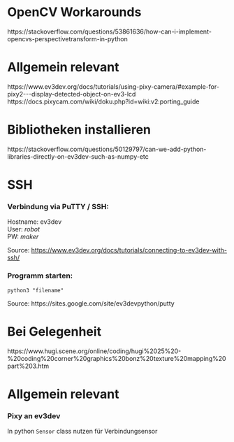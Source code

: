 <h1>OpenCV Workarounds</h1>
<a>https://stackoverflow.com/questions/53861636/how-can-i-implement-opencvs-perspectivetransform-in-python</a>

<h1>Allgemein relevant</h1>
<a>https://www.ev3dev.org/docs/tutorials/using-pixy-camera/#example-for-pixy2---display-detected-object-on-ev3-lcd</a></br>
<a>https://docs.pixycam.com/wiki/doku.php?id=wiki:v2:porting_guide</a>

<h1>Bibliotheken installieren</h1>
<a>https://stackoverflow.com/questions/50129797/can-we-add-python-libraries-directly-on-ev3dev-such-as-numpy-etc</a>


<h1>SSH</h1>

<h3>Verbindung via PuTTY / SSH:</h3>
Hostname: ev3dev <br>
User: <i>robot</i> <br>
PW: <i>maker</i>

Source: <a>https://www.ev3dev.org/docs/tutorials/connecting-to-ev3dev-with-ssh/</a>

<h3>Programm starten:</h3>
<code>python3 "filename"</code>

<p>Source: <a>https://sites.google.com/site/ev3devpython/putty</a></p>

<h1>Bei Gelegenheit</h1>
<a>https://www.hugi.scene.org/online/coding/hugi%2025%20-%20coding%20corner%20graphics%20bonz%20texture%20mapping%20part%203.htm</a>

<h1>Allgemein relevant</h1>
<h3>Pixy an ev3dev</h3>
In python <code>Sensor</code> class nutzen für Verbindungsensor





















